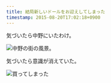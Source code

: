 ```yaml
---
title: 結局新しいドールをお迎えしてしまった 
timestamp: 2015-08-20T17:02:18+0900
---
```


気づいたら中野にいたわけ。

<img src="/bucket/54e7fe181d1eae0f05cd89940c966db5ca525df6.JPG:thumb" alt="中野の街の風景。">

気づいたら意識が消えていた。

<img src="/bucket/19df3a928d5289a50382b6d05cb6107642f81895.jpg:thumb" alt="買ってしまった">

